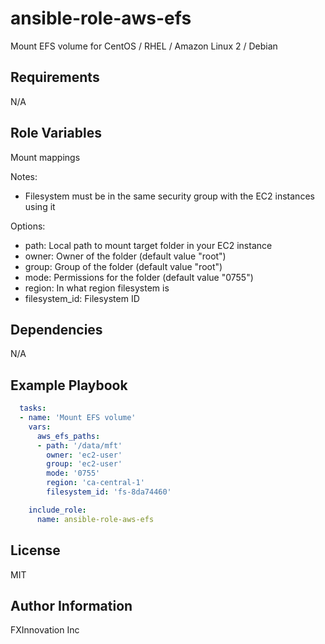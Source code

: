 ansible-role-aws-efs
====================

Mount EFS volume for CentOS / RHEL / Amazon Linux 2 / Debian

Requirements
------------

N/A

Role Variables
--------------

Mount mappings

Notes:
- Filesystem must be in the same security group with the EC2 instances using it

Options:
- path:           Local path to mount target folder in your EC2 instance
- owner:          Owner of the folder (default value "root")
- group:          Group of the folder (default value "root")
- mode:           Permissions for the folder (default value "0755")
- region:         In what region filesystem is
- filesystem_id:  Filesystem ID

Dependencies
------------

N/A

Example Playbook
----------------

```yaml
  tasks:
  - name: 'Mount EFS volume'
    vars:
      aws_efs_paths:
      - path: '/data/mft'
        owner: 'ec2-user'
        group: 'ec2-user'
        mode: '0755'
        region: 'ca-central-1'
        filesystem_id: 'fs-8da74460'

    include_role:
      name: ansible-role-aws-efs
```

License
-------

MIT

Author Information
------------------

FXInnovation Inc
